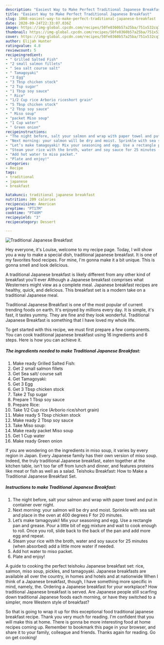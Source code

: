 ```yaml
---
description: "Easiest Way to Make Perfect Traditional Japanese Breakfast"
title: "Easiest Way to Make Perfect Traditional Japanese Breakfast"
slug: 1068-easiest-way-to-make-perfect-traditional-japanese-breakfast
date: 2020-09-24T22:33:07.036Z
image: https://img-global.cpcdn.com/recipes/50fe0360b57a25ba/751x532cq70/traditional-japanese-breakfast-recipe-main-photo.jpg
thumbnail: https://img-global.cpcdn.com/recipes/50fe0360b57a25ba/751x532cq70/traditional-japanese-breakfast-recipe-main-photo.jpg
cover: https://img-global.cpcdn.com/recipes/50fe0360b57a25ba/751x532cq70/traditional-japanese-breakfast-recipe-main-photo.jpg
author: Elijah Hunter
ratingvalue: 4.8
reviewcount: 5
recipeingredient:
- " Grilled Salted Fish"
- "2 small salmon fillets"
- " Sea salt course salt"
- " Tamagoyaki"
- "3 Egg"
- "3 Tbsp chicken stock"
- "2 Tsp sugar"
- "1 Tbsp soy sauce"
- " Rice"
- "1/2 Cup rice Arborio riceshort grain"
- "5 Tbsp chicken stock"
- "2 Tbsp soy sauce"
- " Miso soup"
- "packet Miso soup"
- "1 Cup water"
- " Green onion"
recipeinstructions:
- "The night before, salt your salmon and wrap with paper towel and put in container over night."
- "Next morning: your salmon will be dry and moist. Sprinkle with sea salt and place in the oven at 400 degrees F for 20 minutes."
- "Let’s make tamagoyaki! Mix your seasoning and egg. Use a rectangle pan and grease. Pour a little bit of egg mixture and wait to cook enough to roll. Once you roll, slide back to the back of the pan and add more egg and repeat."
- "Steam your rice with the broth, water and soy sauce for 25 minutes (when absorbed) add a little more water if needed."
- "Add hot water to miso packet."
- "Plate and enjoy!"
categories:
- Recipe
tags:
- traditional
- japanese
- breakfast

katakunci: traditional japanese breakfast 
nutrition: 209 calories
recipecuisine: American
preptime: "PT17M"
cooktime: "PT40M"
recipeyield: "3"
recipecategory: Dessert

---
```



![Traditional Japanese Breakfast](https://img-global.cpcdn.com/recipes/50fe0360b57a25ba/751x532cq70/traditional-japanese-breakfast-recipe-main-photo.jpg)

Hey everyone, it's Louise, welcome to my recipe page. Today, I will show you a way to make a special dish, traditional japanese breakfast. It is one of my favorites food recipes. For mine, I'm gonna make it a bit unique. This is gonna smell and look delicious.

A traditional Japanese breakfast is likely different from any other kind of breakfast you&#39;ll ever Although a Japanese breakfast comprises what Westerners might view as a complete meal. Japanese breakfast recipes are healthy, quick, and delicious. This breakfast set is a modern take on a traditional Japanese meal.

Traditional Japanese Breakfast is one of the most popular of current trending foods on earth. It's enjoyed by millions every day. It is simple, it's fast, it tastes yummy. They are fine and they look wonderful. Traditional Japanese Breakfast is something that I have loved my whole life.


To get started with this recipe, we must first prepare a few components. You can cook traditional japanese breakfast using 16 ingredients and 6 steps. Here is how you can achieve it.

<!--inarticleads1-->

##### The ingredients needed to make Traditional Japanese Breakfast:

1. Make ready  Grilled Salted Fish:
1. Get 2 small salmon fillets
1. Get  Sea salt/ course salt
1. Get  Tamagoyaki:
1. Get 3 Egg
1. Get 3 Tbsp chicken stock
1. Take 2 Tsp sugar
1. Prepare 1 Tbsp soy sauce
1. Prepare  Rice:
1. Take 1/2 Cup rice (Arborio rice/short grain)
1. Make ready 5 Tbsp chicken stock
1. Make ready 2 Tbsp soy sauce
1. Take  Miso soup:
1. Make ready packet Miso soup
1. Get 1 Cup water
1. Make ready  Green onion


If you are wondering on the ingredients in miso soup, it varies by every region in Japan. Every Japanese family has their own version of miso soup. Indeed, the truly traditional Japanese breakfast, eaten together at the kitchen table, isn&#39;t too far off from lunch and dinner, and features proteins like meat or fish as well as a salad. Teishoku Breakfast: How to Make a Traditional Japanese Breakfast Set. 

<!--inarticleads2-->

##### Instructions to make Traditional Japanese Breakfast:

1. The night before, salt your salmon and wrap with paper towel and put in container over night.
1. Next morning: your salmon will be dry and moist. Sprinkle with sea salt and place in the oven at 400 degrees F for 20 minutes.
1. Let’s make tamagoyaki! Mix your seasoning and egg. Use a rectangle pan and grease. Pour a little bit of egg mixture and wait to cook enough to roll. Once you roll, slide back to the back of the pan and add more egg and repeat.
1. Steam your rice with the broth, water and soy sauce for 25 minutes (when absorbed) add a little more water if needed.
1. Add hot water to miso packet.
1. Plate and enjoy!


A guide to cooking the perfect teishoku Japanese breakfast set: rice, salmon, miso soup, pickles, and tamagoyaki. Japanese breakfasts are available all over the country, in homes and hotels and at nationwide When I think of a Japanese breakfast, though, I have something more specific in mind, namely, the. Ordering a Japanese breakfast for your workplace? How traditional Japanese breakfast is served. Are Japanese people still scarfing down traditional Japanese foods each morning, or have they switched to a simpler, more Western style of breakfast? 

So that is going to wrap it up for this exceptional food traditional japanese breakfast recipe. Thank you very much for reading. I'm confident that you will make this at home. There is gonna be more interesting food at home recipes coming up. Remember to bookmark this page in your browser, and share it to your family, colleague and friends. Thanks again for reading. Go on get cooking!

